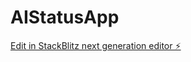 # AIStatusApp

[Edit in StackBlitz next generation editor ⚡️](https://stackblitz.com/~/github.com/lballaty/AIStatusApp)